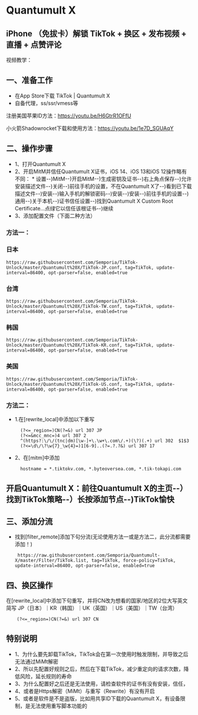 # Quantumult X 
## iPhone （免拔卡）解锁 TikTok + 换区 + 发布视频 + 直播 + 点赞评论
视频教学：

## 一、准备工作

- 在App Store下载 TikTok | Quantumult X
- 自备代理，ss/ssr/vmess等

注册美国苹果ID方法：https://youtu.be/H6GtrR1OFfU

小火箭Shadowrocket下载和使用方法：https://youtu.be/1e7D_SGUAqY


## 二、操作步骤
- 1、打开Quantumult X
- 2、开启MitM并信任Quantumult X证书，iOS 14、iOS 13和iOS 12操作略有不同： * 设置--)MitM--)开启MitM--)生成密钥及证书--)右上角点保存--)允许安装描述文件--)关闭--)前往手机的设置，不在Quantumult X了--)看到已下载描述文件--)安装--)输入手机的解锁密码--)安装--)安装--)前往手机的设置--)通用--)关于本机--)证书信任设置--)找到Quantumult X Custom Root Certificate…点绿它以信任该根证书--)继续
- 3、添加配置文件（下面二种方法）
### 方法一：
### 日本
    
    https://raw.githubusercontent.com/Semporia/TikTok-Unlock/master/Quantumult%20X/TikTok-JP.conf, tag=TikTok, update-interval=86400, opt-parser=false, enabled=true

### 台湾

    https://raw.githubusercontent.com/Semporia/TikTok-Unlock/master/Quantumult%20X/TikTok-TW.conf, tag=TikTok, update-interval=86400, opt-parser=false, enabled=true


### 韩国

    https://raw.githubusercontent.com/Semporia/TikTok-Unlock/master/Quantumult%20X/TikTok-KR.conf, tag=TikTok, update-interval=86400, opt-parser=false, enabled=true


### 美国

    https://raw.githubusercontent.com/Semporia/TikTok-Unlock/master/Quantumult%20X/TikTok-US.conf, tag=TikTok, update-interval=86400, opt-parser=false, enabled=true


### 方法二：
- 1.在[rewrite_local]中添加以下重写

        (?<=_region=)CN(?=&) url 307 JP
        (?<=&mcc_mnc=)4 url 307 2
        ^(https?:\/\/(tnc|dm)[\w-]+\.\w+\.com\/.+)(\?)(.+) url 302  $1$3
        (?<=\d\/\?\w{7}_\w{4}=)1[6-9]..(?=.?.?&) url 307 17

- 2、在[mitm]中添加

        hostname = *.tiktokv.com, *.byteoversea.com, *.tik-tokapi.com

## 开启Quantumult X：前往Quantumult X的主页--）找到TikTok策略--）长按添加节点--)TikTok愉快


## 三、添加分流
- 找到[filter_remote]添加下句分流(无论使用方法一或是方法二，此分流都需要添加！)

       https://raw.githubusercontent.com/Semporia/Quantumult-X/master/Filter/TikTok.list, tag=TikTok, force-policy=TikTok, update-interval=86400, opt-parser=false, enabled=true

## 四、换区操作
在[rewrite_local]中添加下句重写，并将CN改为想看的国家/地区的2位大写英文简写 JP（日本）｜KR（韩国）｜UK（英国）｜US（美国）｜TW（台湾）

        (?<=_region=)CN(?=&) url 307 CN

## 特别说明
- 1、为什么要先卸载TikTok，TikTok会在第一次使用时触发限制，并导致之后无法通过MiMt解密
- 2、所以先配置好规则之后，然后在下载TikTok，减少重定向的请求次数，降低风险，延长规则的寿命
- 3、为什么配置好之后还是无法使用，请检查软件的证书有没有安装，信任，
- 4、或者是Https解密（MiMt）与重写（Rewrite）有没有开启
- 5、或者是软件是不是盗版，比如用共享ID下载的Quantumult X，有设备限制，是无法使用重写脚本功能的

